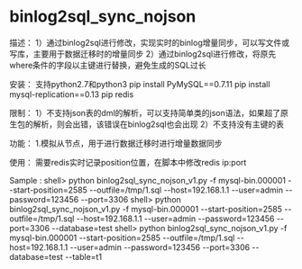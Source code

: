 # binlog2sql_sync_nojson


描述：
1）通过binlog2sql进行修改，实现实时的binlog增量同步，可以写文件或写库，主要用于数据迁移时的增量同步
2）通过binlog2sql进行修改，将原先where条件的字段以主键进行替换，避免生成的SQL过长

安装：
支持python2.7和python3
pip install PyMySQL==0.7.11
pip install mysql-replication==0.13
pip redis


限制：
1）不支持json表的dml的解析，可以支持简单类的json语法，如果超了原生包的解析，则会出错，该错误在binlog2sql也会出现
2）不支持没有主键的表

功能：
1.模拟从节点，用于进行数据迁移时进行增量数据同步

使用：
需要redis实时记录position位置，在脚本中修改redis ip:port

Sample :
   shell> python binlog2sql_sync_nojson_v1.py -f mysql-bin.000001 --start-position=2585 --outfile=/tmp/1.sql  --host=192.168.1.1 --user=admin --password=123456 --port=3306 
   shell> python binlog2sql_sync_nojson_v1.py -f mysql-bin.000001 --start-position=2585 --outfile=/tmp/1.sql  --host=192.168.1.1 --user=admin --password=123456 --port=3306 --database=test
   shell> python binlog2sql_sync_nojson_v1.py -f mysql-bin.000001 --start-position=2585 --outfile=/tmp/1.sql  --host=192.168.1.1 --user=admin --password=123456 --port=3306 --database=test --table=t1
